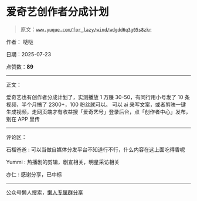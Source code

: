 # 爱奇艺创作者分成计划

> 原文：[`www.yuque.com/for_lazy/wind/wdgdd6q3g05s8zkr`](https://www.yuque.com/for_lazy/wind/wdgdd6q3g05s8zkr)

作者： 哒哒

日期：2025-07-23

点赞数：**89**

* * *

正文：

爱奇艺也有创作者分成计划了，实测播放 1 万赚 30-50，有同行用小号发了 10 条视频，半个月搞了 2300+，100 粉丝就可以。
可以 ai 来写文案，或者剪映一键生成视频，走网页端才有收益搜「爱奇艺号」登录后台，点「创作者中心」发布，别在 APP 里传

* * *

评论区：

石榴爸爸 : 可以当做自媒体分发平台不知道行不行，什么内容在这上面吃得香呢

Yummi : 热播剧的剪辑，剧宣相关，明星采访相关

亦仁 : 感谢分享，已中标

* * *

公众号懒人搜索，[懒人专属群分享](https://lazybook.fun/#/blog/group)